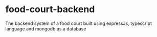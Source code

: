 # food-court-backend
The backend system of a food court built using expressJs, typescript language and mongodb as a database
